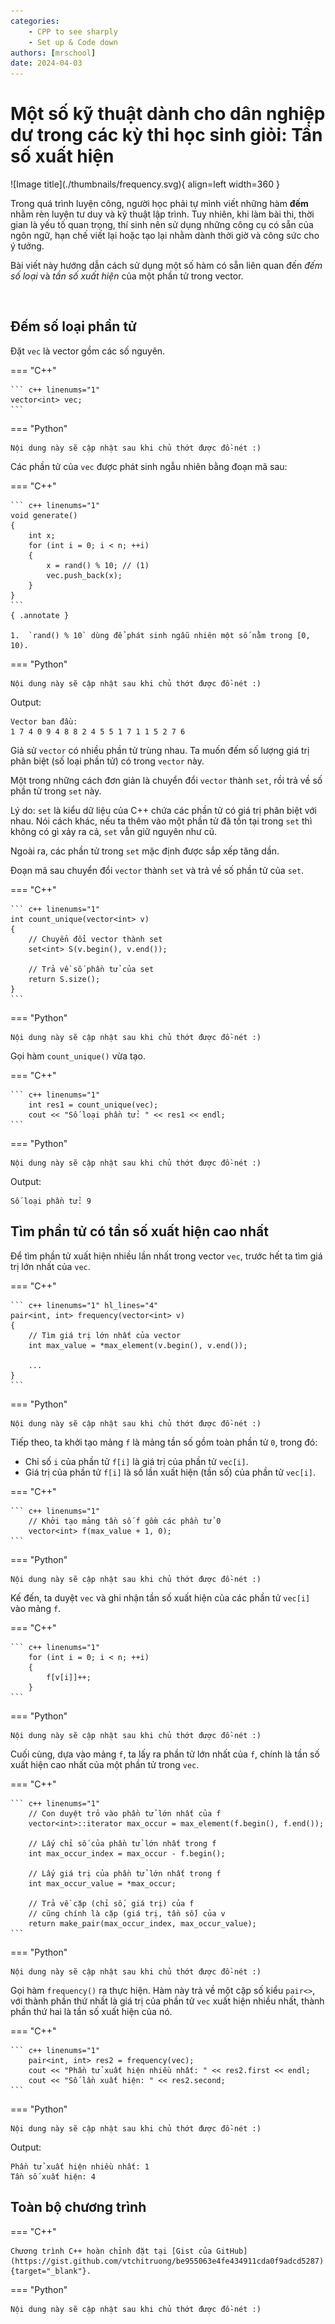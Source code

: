 ```yaml
---
categories:
    - CPP to see sharply
    - Set up & Code down
authors: [mrschool]
date: 2024-04-03
---
```


# Một số kỹ thuật dành cho dân nghiệp dư trong các kỳ thi học sinh giỏi: Tần số xuất hiện 


<div class="result" markdown>
![Image title](./thumbnails/frequency.svg){ align=left width=360 }

Trong quá trình luyện công, người học phải tự mình viết những hàm **đếm** nhằm rèn luyện tư duy và kỹ thuật lập trình. Tuy nhiên, khi làm bài thi, thời gian là yếu tố quan trọng, thí sinh nên sử dụng những công cụ có sẵn của ngôn ngữ, hạn chế viết lại hoặc tạo lại nhằm dành thời giờ và công sức cho ý tưởng.

Bài viết này hướng dẫn cách sử dụng một số hàm có sẵn liên quan đến *đếm số loại* và *tần số xuất hiện* của một phần tử trong vector.

</div>

<!-- more -->

<br>

## Đếm số loại phần tử

Đặt `vec` là vector gồm các số nguyên.

=== "C++"

    ``` c++ linenums="1"
    vector<int> vec;
    ```
=== "Python"

    Nội dung này sẽ cập nhật sau khi chủ thớt được đồ-nét :)

Các phần tử của `vec` được phát sinh ngẫu nhiên bằng đoạn mã sau:

=== "C++"

    ``` c++ linenums="1"
    void generate()
    {
        int x;
        for (int i = 0; i < n; ++i)
        {
            x = rand() % 10; // (1)
            vec.push_back(x);
        }
    }
    ```
    { .annotate }

    1.  `rand() % 10` dùng để phát sinh ngẫu nhiên một số nằm trong [0, 10).

=== "Python"

    Nội dung này sẽ cập nhật sau khi chủ thớt được đồ-nét :)

Output:

```pycon
Vector ban đầu:
1 7 4 0 9 4 8 8 2 4 5 5 1 7 1 1 5 2 7 6
```

Giả sử `vector` có nhiều phần tử trùng nhau. Ta muốn đếm số lượng giá trị phân biệt (số loại phần tử) có trong `vector` này.

Một trong những cách đơn giản là chuyển đổi `vector` thành `set`, rồi trả về số phần tử trong `set` này.

Lý do: `set` là kiểu dữ liệu của C++ chứa các phần tử có giá trị phân biệt với nhau. Nói cách khác, nếu ta thêm vào một phần tử đã tồn tại trong `set` thì không có gì xảy ra cả, `set` vẫn giữ nguyên như cũ.

Ngoài ra, các phần tử trong `set` mặc định được sắp xếp tăng dần. 

Đoạn mã sau chuyển đổi `vector` thành `set` và trả về số phần tử của `set`.

=== "C++"

    ``` c++ linenums="1"
    int count_unique(vector<int> v)
    {
        // Chuyển đổi vector thành set
        set<int> S(v.begin(), v.end());

        // Trả về số phần tử của set
        return S.size();
    }
    ```
=== "Python"

    Nội dung này sẽ cập nhật sau khi chủ thớt được đồ-nét :)

Gọi hàm `count_unique()` vừa tạo.

=== "C++"

    ``` c++ linenums="1"
        int res1 = count_unique(vec);
        cout << "Số loại phần tử: " << res1 << endl;
    ```
=== "Python"

    Nội dung này sẽ cập nhật sau khi chủ thớt được đồ-nét :)

Output:

```pycon
Số loại phần tử: 9
```

## Tìm phần tử có tần số xuất hiện cao nhất

Để tìm phần tử xuất hiện nhiều lần nhất trong vector `vec`, trước hết ta tìm giá trị lớn nhất của `vec`.

=== "C++"

    ``` c++ linenums="1" hl_lines="4"
    pair<int, int> frequency(vector<int> v)
    {
        // Tìm giá trị lớn nhất của vector
        int max_value = *max_element(v.begin(), v.end());

        ...
    }
    ```
=== "Python"

    Nội dung này sẽ cập nhật sau khi chủ thớt được đồ-nét :)

Tiếp theo, ta khởi tạo mảng `f` là mảng tần số gồm toàn phần tử `0`, trong đó:

- Chỉ số `i` của phần tử `f[i]` là giá trị của phần tử `vec[i]`.
- Giá trị của phần tử `f[i]` là số lần xuất hiện (tần số) của phần tử `vec[i]`. 

=== "C++"

    ``` c++ linenums="1"
        // Khởi tạo mảng tần số f gồm các phần tử 0
        vector<int> f(max_value + 1, 0);
    ```
=== "Python"

    Nội dung này sẽ cập nhật sau khi chủ thớt được đồ-nét :)

Kế đến, ta duyệt `vec` và ghi nhận tần số xuất hiện của các phần tử `vec[i]` vào mảng `f`.

=== "C++"

    ``` c++ linenums="1"
        for (int i = 0; i < n; ++i)
        {
            f[v[i]]++;
        }
    ```
=== "Python"

    Nội dung này sẽ cập nhật sau khi chủ thớt được đồ-nét :)

Cuối cùng, dựa vào mảng `f`, ta lấy ra phần tử lớn nhất của `f`, chính là tần số xuất hiện cao nhất của một phần tử trong `vec`.

=== "C++"

    ``` c++ linenums="1"
        // Con duyệt trỏ vào phần tử lớn nhất của f
        vector<int>::iterator max_occur = max_element(f.begin(), f.end());

        // Lấy chỉ số của phần tử lớn nhất trong f
        int max_occur_index = max_occur - f.begin();

        // Lấy giá trị của phần tử lớn nhất trong f 
        int max_occur_value = *max_occur;

        // Trả về cặp (chỉ số, giá trị) của f
        // cũng chính là cặp (giá trị, tần số) của v
        return make_pair(max_occur_index, max_occur_value);
    ```
=== "Python"

    Nội dung này sẽ cập nhật sau khi chủ thớt được đồ-nét :)

Gọi hàm `frequency()` ra thực hiện. Hàm này trả về một cặp số kiểu `pair<>`, với thành phần thứ nhất là giá trị của phần tử `vec` xuất hiện nhiều nhất, thành phần thứ hai là tần số xuất hiện của nó.

=== "C++"

    ``` c++ linenums="1"
        pair<int, int> res2 = frequency(vec);
        cout << "Phần tử xuất hiện nhiều nhất: " << res2.first << endl;
        cout << "Số lần xuất hiện: " << res2.second;
    ```
=== "Python"

    Nội dung này sẽ cập nhật sau khi chủ thớt được đồ-nét :)

Output:

```pycon
Phần tử xuất hiện nhiều nhất: 1
Tần số xuất hiện: 4
```

## Toàn bộ chương trình

=== "C++"

    Chương trình C++ hoàn chỉnh đặt tại [Gist của GitHub](https://gist.github.com/vtchitruong/be955063e4fe434911cda0f9adcd5287){target="_blank"}.

=== "Python"

    Nội dung này sẽ cập nhật sau khi chủ thớt được đồ-nét :)